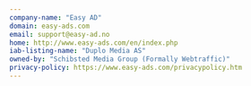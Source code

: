 ```yaml
---
company-name: "Easy AD"
domain: easy-ads.com
email: support@easy-ad.no
home: http://www.easy-ads.com/en/index.php
iab-listing-name: "Duplo Media AS"
owned-by: "Schibsted Media Group (Formally Webtraffic)"
privacy-policy: https://www.easy-ads.com/privacypolicy.htm
---
```




